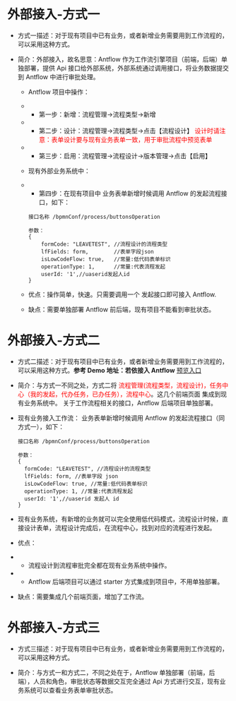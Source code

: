 # 外部接入-方式一

- 方式一描述：对于现有项目中已有业务，或者新增业务需要用到工作流程的，可以采用这种方式。

- 简介：外部接入，故名思意：Antflow 作为工作流引擎项目（前端，后端）单独部署，提供 Api 接口给外部系统，外部系统通过调用接口，将业务数据提交到 Antflow 中进行审批处理。

  - Antflow 项目中操作：
  - - 第一步：新增：流程管理->流程类型->新增
  - - 第二步：设计：流程管理->流程类型->点击【流程设计】
      <font color='red'> 设计时请注意：表单设计要与现有业务表单一致，用于审批流程中预览表单 </font>
  - - 第三步：启用：流程管理->流程设计->版本管理->点击【启用】

  - 现有外部业务系统中：
  - - 第四步：在现有项目中 业务表单新增时候调用 Antflow 的发起流程接口，如下：

    ```
    接口名称 /bpmnConf/process/buttonsOperation

    参数：
    {
        formCode: "LEAVETEST", //流程设计的流程类型
        lfFields: form,        //表单字段json
        isLowCodeFlow: true,   //常量:低代码表单标识
        operationType: 1,      //常量:代表流程发起
        userId: '1',//uaserid发起人id
    }

    ```

  - 优点：操作简单，快速。只需要调用一个 发起接口即可接入 Antflow.
  - 缺点：需要单独部署 Antflow 前后端，现有项目不能看到审批状态。

# 外部接入-方式二

- 方式二描述：对于现有项目中已有业务，或者新增业务需要用到工作流程的，可以采用这种方式。**参考 Demo 地址：若依接入 Antflow** [预览入口](http://14.103.207.27/ruoyi/)

- 简介：与方式一不同之处，方式二将 <font color='red'>流程管理(流程类型，流程设计)，任务中心（我的发起，代办任务，已办任务），流程中心</font>。这几个前端页面 集成到现有业务系统中。
  关于工作流程相关的接口，Antflow 后端项目单独部署。

- 现有业务接入工作流：
  业务表单新增时候调用 Antflow 的发起流程接口（同方式一），如下：

  ```
  接口名称 /bpmnConf/process/buttonsOperation

  参数：
  {
    formCode: "LEAVETEST", //流程设计的流程类型
    lfFields: form, //表单字段 json
    isLowCodeFlow: true, //常量:低代码表单标识
    operationType: 1, //常量:代表流程发起
    userId: '1',//uaserid 发起人 id
  }

  ```

- 现有业务系统，有新增的业务就可以完全使用低代码模式，流程设计时候，直接设计表单，流程设计完成后，在流程中心，找到对应的流程进行发起。

- 优点：
- - 流程设计到流程审批完全都在现有业务系统中操作。
- - Antflow 后端项目可以通过 starter 方式集成到项目中，不用单独部署。

- 缺点：需要集成几个前端页面，增加了工作流。

# 外部接入-方式三

- 方式三描述：对于现有项目中已有业务，或者新增业务需要用到工作流程的，可以采用这种方式。

- 简介：与方式一和方式二，不同之处在于，Antflow 单独部署（前端，后端），人员和角色，审批状态等数据交互完全通过 Api 方式进行交互，现有业务系统可以查看业务表单审批状态。
